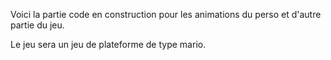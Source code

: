 Voici la partie code en construction pour les animations du perso et d'autre partie du jeu.

Le jeu sera un jeu de plateforme de type mario.